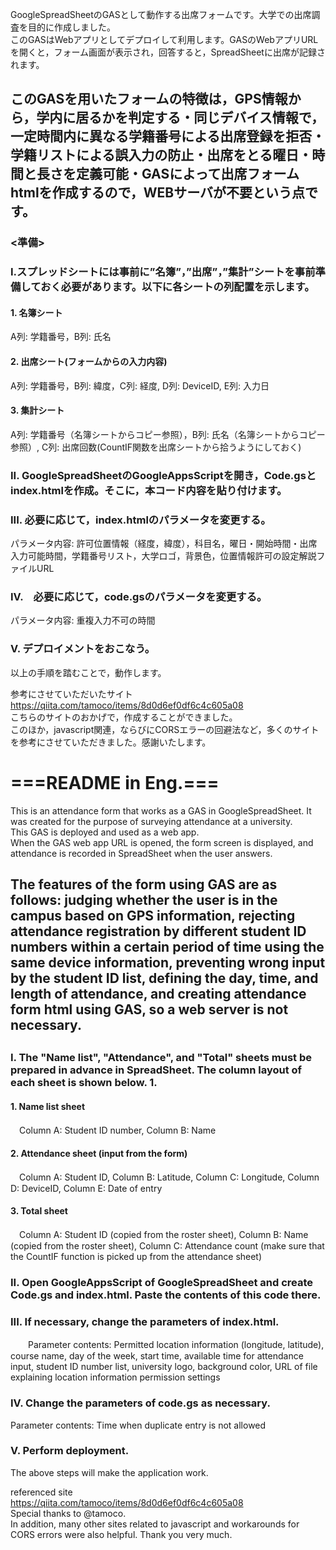 <p>GoogleSpreadSheetのGASとして動作する出席フォームです。大学での出席調査を目的に作成しました。<br>
このGASはWebアプリとしてデプロイして利用します。GASのWebアプリURLを開くと，フォーム画面が表示され，回答すると，SpreadSheetに出席が記録されます。</p>

## このGASを用いたフォームの特徴は，GPS情報から，学内に居るかを判定する・同じデバイス情報で，一定時間内に異なる学籍番号による出席登録を拒否・学籍リストによる誤入力の防止・出席をとる曜日・時間と長さを定義可能・GASによって出席フォームhtmlを作成するので，WEBサーバが不要という点です。

### <準備>
### I.スプレッドシートには事前に”名簿”，”出席”，”集計”シートを事前準備しておく必要があります。以下に各シートの列配置を示します。<br>
#### 1. 名簿シート
 A列: 学籍番号，B列: 氏名 
#### 2. 出席シート(フォームからの入力内容)
 A列: 学籍番号，B列: 緯度，C列: 経度, D列: DeviceID, E列: 入力日
#### 3. 集計シート
 A列: 学籍番号（名簿シートからコピー参照），B列: 氏名（名簿シートからコピー参照）, C列: 出席回数(CountIF関数を出席シートから拾うようにしておく)
### II. GoogleSpreadSheetのGoogleAppsScriptを開き，Code.gsとindex.htmlを作成。そこに，本コード内容を貼り付けます。
### III. 必要に応じて，index.htmlのパラメータを変更する。
 パラメータ内容: 許可位置情報（経度，緯度），科目名，曜日・開始時間・出席入力可能時間，学籍番号リスト，大学ロゴ，背景色，位置情報許可の設定解説ファイルURL
### IV.　必要に応じて，code.gsのパラメータを変更する。
  パラメータ内容: 重複入力不可の時間
### V. デプロイメントをおこなう。

<p>以上の手順を踏むことで，動作します。<br>

参考にさせていただいたサイト<br>
https://qiita.com/tamoco/items/8d0d6ef0df6c4c605a08<br>
こちらのサイトのおかげで，作成することができました。<br>
このほか，javascript関連，ならびにCORSエラーの回避法など，多くのサイトを参考にさせていただきました。感謝いたします。</p>

# ===README in Eng.===
This is an attendance form that works as a GAS in GoogleSpreadSheet. It was created for the purpose of surveying attendance at a university.<br>
This GAS is deployed and used as a web app.<br>
When the GAS web app URL is opened, the form screen is displayed, and attendance is recorded in SpreadSheet when the user answers.</p>

## The features of the form using GAS are as follows: judging whether the user is in the campus based on GPS information, rejecting attendance registration by different student ID numbers within a certain period of time using the same device information, preventing wrong input by the student ID list, defining the day, time, and length of attendance, and creating attendance form html using GAS, so a web server is not necessary.
## <Preparation>
### I. The "Name list", "Attendance", and "Total" sheets must be prepared in advance in SpreadSheet. The column layout of each sheet is shown below. 1.
#### 1. Name list sheet
 　Column A: Student ID number, Column B: Name  
#### 2. Attendance sheet (input from the form)
 　Column A: Student ID, Column B: Latitude, Column C: Longitude, Column D: DeviceID, Column E: Date of entry
#### 3. Total sheet
 　Column A: Student ID (copied from the roster sheet), Column B: Name (copied from the roster sheet), Column C: Attendance count (make sure that the CountIF function is picked up from the attendance sheet)
### II. Open GoogleAppsScript of GoogleSpreadSheet and create Code.gs and index.html. Paste the contents of this code there.
### III. If necessary, change the parameters of index.html.
　　Parameter contents: Permitted location information (longitude, latitude), course name, day of the week, start time, available time for attendance input, student ID number list, university logo, background color, URL of file explaining location information permission settings
### IV. Change the parameters of code.gs as necessary.
   Parameter contents: Time when duplicate entry is not allowed
### V. Perform deployment.

<p>The above steps will make the application work.<br>

referenced site<br>
https://qiita.com/tamoco/items/8d0d6ef0df6c4c605a08<br>
Special thanks to @tamoco.<br>
In addition, many other sites related to javascript and workarounds for CORS errors were also helpful. Thank you very much.</p>
